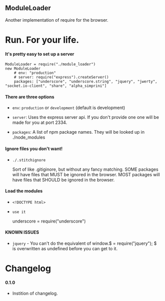 ## ModuleLoader
Another implementation of require for the browser.
# Run. For your life.


#### It's pretty easy to set up a server

    ModuleLoader = require("./module_loader")
    new ModuleLoader 
        # env: "production"
        # server: require("express").createServer()
        packages: ["underscore", "underscore.string", "jquery", "jwerty", "socket.io-client", "share", "alpha_simprini"]

#### There are three options

* `env`: `production` or `development` (default is development)

* `server`: Uses the express server api. If you don't provide one one will be made for you at port 2334.
  
* `packages`: A list of npm package names. They will be looked up in ./node_modules

#### Ignore files you don't want!

* `./.stitchignore`

  Sort of like .gitiginore, but without any fancy matching. 
  SOME packages will have files that MUST be ignored in the browser.
  MOST packages will have files that SHOULD be ignored in the browser.
  
#### Load the modules 

* `<!DOCTYPE html>`
    
    <script type="text/javascript" src="//localhost:2334/node_modules.js"></script>

* `use it`

    underscore = require("underscore")


#### KNOWN ISSUES

* `jquery` - You can't do the equivalent of window.$ = require("jquery"); $ is overwritten as undefined before you can get to it.


# Changelog

#### 0.1.0

* Instition of changelog.